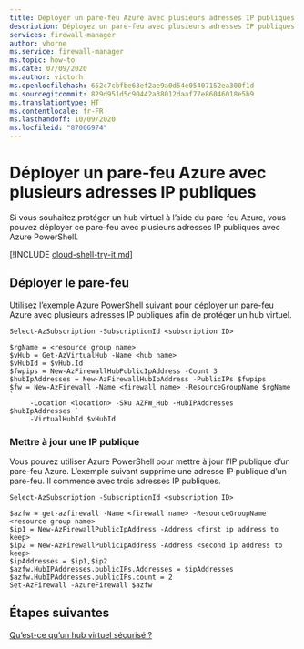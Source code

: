 ```yaml
---
title: Déployer un pare-feu Azure avec plusieurs adresses IP publiques à l’aide d’Azure PowerShell
description: Déployez un pare-feu avec plusieurs adresses IP publiques pour protéger un hub virtuel
services: firewall-manager
author: vhorne
ms.service: firewall-manager
ms.topic: how-to
ms.date: 07/09/2020
ms.author: victorh
ms.openlocfilehash: 652c7cbfbe63ef2ae9a0d54e05407152ea300f1d
ms.sourcegitcommit: 829d951d5c90442a38012daaf77e86046018e5b9
ms.translationtype: HT
ms.contentlocale: fr-FR
ms.lasthandoff: 10/09/2020
ms.locfileid: "87006974"
---
```

# <a name="deploy-an-azure-firewall-with-multiple-public-ip-addresses"></a>Déployer un pare-feu Azure avec plusieurs adresses IP publiques

Si vous souhaitez protéger un hub virtuel à l’aide du pare-feu Azure, vous pouvez déployer ce pare-feu avec plusieurs adresses IP publiques avec Azure PowerShell.

[!INCLUDE [cloud-shell-try-it.md](../../includes/cloud-shell-try-it.md)]

## <a name="deploy-the-firewall"></a>Déployer le pare-feu

Utilisez l’exemple Azure PowerShell suivant pour déployer un pare-feu Azure avec plusieurs adresses IP publiques afin de protéger un hub virtuel.

```azurepowershell
Select-AzSubscription -SubscriptionId <subscription ID> 

$rgName = <resource group name> 
$vHub = Get-AzVirtualHub -Name <hub name> 
$vHubId = $vHub.Id 
$fwpips = New-AzFirewallHubPublicIpAddress -Count 3
$hubIpAddresses = New-AzFirewallHubIpAddress -PublicIPs $fwpips 
$fw = New-AzFirewall -Name <firewall name> -ResourceGroupName $rgName `
     -Location <location> -Sku AZFW_Hub -HubIPAddresses $hubIpAddresses `
     -VirtualHubId $vHubId 
```

### <a name="update-a-public-ip-address"></a>Mettre à jour une IP publique

Vous pouvez utiliser Azure PowerShell pour mettre à jour l’IP publique d’un pare-feu Azure. L’exemple suivant supprime une adresse IP publique d’un pare-feu. Il commence avec trois adresses IP publiques.

```azurepowershell
Select-AzSubscription -SubscriptionId <subscription ID>

$azfw = get-azfirewall -Name <firewall name> -ResourceGroupName <resource group name>
$ip1 = New-AzFirewallPublicIpAddress -Address <first ip address to keep>
$ip2 = New-AzFirewallPublicIpAddress -Address <second ip address to keep>
$ipAddresses = $ip1,$ip2
$azfw.HubIPAddresses.publicIPs.Addresses = $ipAddresses
$azfw.HubIPAddresses.publicIPs.count = 2
Set-AzFirewall -AzureFirewall $azfw
```

## <a name="next-steps"></a>Étapes suivantes

[Qu’est-ce qu’un hub virtuel sécurisé ?](secured-virtual-hub.md)